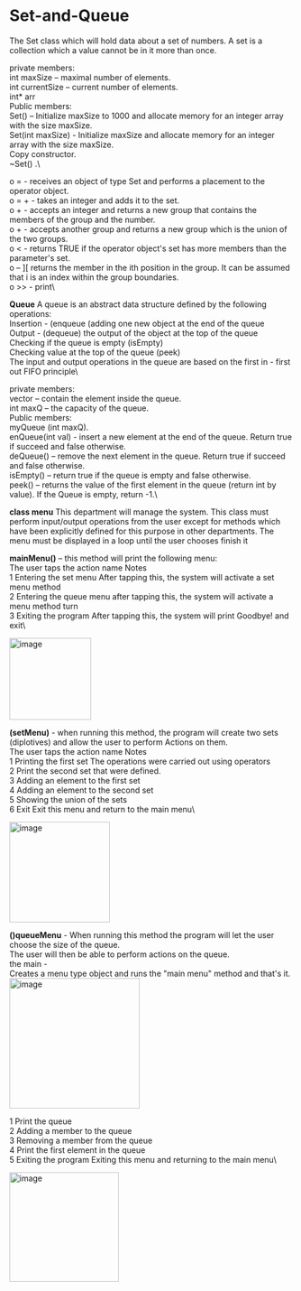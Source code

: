 # Set-and-Queue

The Set class which will hold data about a set of numbers. A set is a collection which a value cannot
be in it more than once.

private members:\
int maxSize – maximal number of elements.\
int currentSize – current number of elements.\
int* arr\
Public members:\
Set() – Initialize maxSize to 1000 and allocate memory for an integer array with the size
maxSize.\
Set(int maxSize) - Initialize maxSize and allocate memory for an integer array with the size
maxSize.\
Copy constructor.\
~Set() .\

o = - receives an object of type Set and performs a placement to the operator object.\
o = + - takes an integer and adds it to the set.\
o + - accepts an integer and returns a new group that contains the members of the group and the number.\
o + - accepts another group and returns a new group which is the union of the two groups.\
o < - returns TRUE if the operator object's set has more members than the parameter's set.\
o – ][ returns the member in the ith position in the group. It can be assumed that i is an index within the group boundaries.\
o >> - print\


**Queue**
A queue is an abstract data structure defined by the following operations:\
Insertion - (enqueue (adding one new object at the end of the queue\
Output - (dequeue) the output of the object at the top of the queue\
Checking if the queue is empty (isEmpty)\
Checking value at the top of the queue (peek)\
The input and output operations in the queue are based on the first in - first out FIFO principle\

private members:\
vector<int> – contain the element inside the queue.\
int maxQ – the capacity of the queue.\
Public members:\
myQueue (int maxQ).\
enQueue(int val) - insert a new element at the end of the queue. Return true if succeed and
false otherwise.\
deQueue() – remove the next element in the queue. Return true if succeed and false
otherwise.\
isEmpty() – return true if the queue is empty and false otherwise.\
peek() – returns the value of the first element in the queue (return int by value). If the
Queue is empty, return -1.\

**class menu**
This department will manage the system. This class must perform input/output operations from the user except for methods
which have been explicitly defined for this purpose in other departments. The menu must be displayed in a loop until the user chooses
finish it

**mainMenu()** – this method will print the following menu:\
The user taps the action name Notes\
1 Entering the set menu After tapping this, the system will activate a set menu method\
2 Entering the queue menu after tapping this, the system will activate a menu method
turn\
3 Exiting the program After tapping this, the system will print Goodbye! and exit\

   <img width="145" alt="image" src="https://github.com/idanluski/Set-and-Queue/assets/129895992/9accfad9-7ba6-419a-8e0e-ef69e012f314">


**(setMenu)** - when running this method, the program will create two sets (diplotives) and allow the user to perform
Actions on them.\
The user taps the action name Notes\
1 Printing the first set The operations were carried out using operators\
2 Print the second set that were defined.\
3 Adding an element to the first set\
4 Adding an element to the second set\
5 Showing the union of the sets\
6 Exit Exit this menu and return to the main menu\

<img width="178" alt="image" src="https://github.com/idanluski/Set-and-Queue/assets/129895992/fea6e1f3-2e81-4715-b6c9-2af6bfc3ab6a">


**()queueMenu** - When running this method the program will let the user choose the size of the queue.\
The user will then be able to perform actions on the queue.\
the main -\
Creates a menu type object and runs the "main menu" method and that's it.\
<img width="231" alt="image" src="https://github.com/idanluski/Set-and-Queue/assets/129895992/cf5227a2-f04d-4935-9bfd-dbd8edb4151f">

1 Print the queue\
2 Adding a member to the queue\
3 Removing a member from the queue\
4 Print the first element in the queue\
5 Exiting the program Exiting this menu and returning to the main menu\

<img width="194" alt="image" src="https://github.com/idanluski/Set-and-Queue/assets/129895992/c28923c9-33ef-4aa0-8c31-fe7ffb254132">
